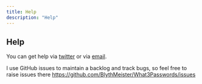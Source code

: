 ```yaml
---
title: Help
description: "Help"
---
```


## Help

You can get help via <a href="https://twitter.com/BlythMeister" target="_blank">twitter</a> or via <a href="mailto:chris@blyth.me.uk"  target="_blank">email</a>.

I use GitHub issues to maintain a backlog and track bugs, so feel free to raise issues there <a href="https://github.com/BlythMeister/What3Passwords/issues" target="_blank">https://github.com/BlythMeister/What3Passwords/issues</a>

